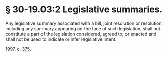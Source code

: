 # § 30-19.03:2 Legislative summaries.

<p>Any legislative summary associated with a bill, joint resolution or resolution, including any summary appearing on the face of such legislation, shall not constitute a part of the legislation considered, agreed to, or enacted and shall not be used to indicate or infer legislative intent.</p><p>1997, c. <a href='http://lis.virginia.gov/cgi-bin/legp604.exe?971+ful+CHAP0375'>375</a>.</p>